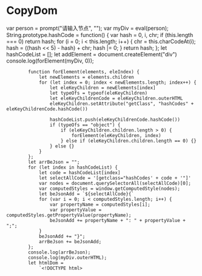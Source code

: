 # CopyDom


var person = prompt("请输入节点", "");
			var myDiv = eval(person);
			String.prototype.hashCode = function() {
				var hash = 0,
					i, chr;
				if (this.length === 0) return hash;
				for (i = 0; i < this.length; i++) {
					chr = this.charCodeAt(i);
					hash = ((hash << 5) - hash) + chr;
					hash |= 0;
				}
				return hash;
			};
			let hashCodeList = [];
			let addElement = document.createElement("div")
			console.log(forElement(myDiv, 0));

			function forElement(elements, eleIndex) {
				let newElements = elements.children
				for (let index = 0; index < newElements.length; index++) {
					let eleKeyChildren = newElements[index]
					let typeOfs = typeof(eleKeyChildren)
					let eleKeyChildrenCode = eleKeyChildren.outerHTML
					eleKeyChildren.setAttribute("getClass", "hashCodes" + eleKeyChildrenCode.hashCode())

					hashCodeList.push(eleKeyChildrenCode.hashCode())
					if (typeOfs == "object") {
						if (eleKeyChildren.children.length > 0) {
							forElement(eleKeyChildren, index)
						} else if (eleKeyChildren.children.length == 0) {}
					} else {}
				}
			};
			let arrBeJson = "";
			for (let index in hashCodeList) {
				let code = hashCodeList[index]
				let selectAllCode = '[getclass="hashCodes' + code + '"]'
				var nodes = document.querySelectorAll(selectAllCode)[0];
				var computedStyles = window.getComputedStyle(nodes);
				let beJsonAdd = `${selectAllCode}{`
				for (var i = 0; i < computedStyles.length; i++) {
					var propertyName = computedStyles[i];
					var propertyValue = computedStyles.getPropertyValue(propertyName);
					beJsonAdd += propertyName + ": " + propertyValue + ";";
				}
				beJsonAdd += "}";
				arrBeJson += beJsonAdd;
			};
			console.log(arrBeJson);
			console.log(myDiv.outerHTML);
			let htmlDom =
				`<!DOCTYPE html>
<html>
	<head>
		<meta charset="utf-8">
		<title></title>
	</head>
	<style>
		${arrBeJson}

		</style>
	<body>
		${myDiv.outerHTML}

	</body>
</html>`;
			saveTextToFile(htmlDom, "index.html");

			function saveTextToFile(text, filename) {
				const blob = new Blob([text], {
					type: 'text/plain'
				});
				const a = document.createElement('a');
				a.href = URL.createObjectURL(blob);
				a.download = filename;
				a.click();
				URL.revokeObjectURL(a.href);
			};
